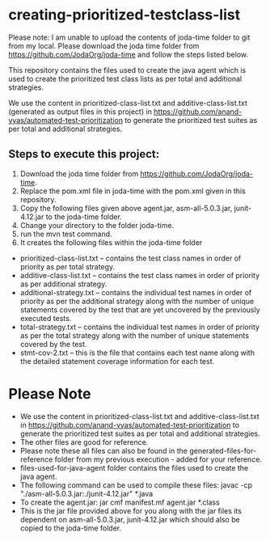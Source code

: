 # creating-prioritized-testclass-list
Please note: I am unable to upload the contents of joda-time folder to git from my local. Please download the joda time folder from https://github.com/JodaOrg/joda-time and follow the steps listed below. 

This repository contains the files used to create the java agent which is used to create the prioritized test class lists as per total and additional strategies. 

We use the content in prioritized-class-list.txt and additive-class-list.txt (generated as output files in this project) in https://github.com/anand-vyas/automated-test-prioritization to generate the prioritized test suites as per total and additional strategies.

## Steps to execute this project:
1. Download the joda time folder from https://github.com/JodaOrg/joda-time. 
2. Replace the pom.xml file in joda-time with the pom.xml given in this repository. 
2. Copy the following files given above agent.jar, asm-all-5.0.3.jar, junit-4.12.jar to the joda-time folder. 
3. Change your directory to the folder joda-time.  
4. run the mvn test command. 
5. It creates the following files within the joda-time folder

- prioritized-class-list.txt – contains the test class names in order of priority as per total strategy. 
- additive-class-list.txt – contains the test class names in order of priority as per additional strategy.
- additional-strategy.txt – contains the individual test names in order of priority as per the additional strategy along with the number of unique statements covered by the test that are yet uncovered by the previously executed tests.
- total-strategy.txt – contains the individual test names in order of priority as per the total strategy along with the number of unique statements covered by the test. 
- stmt-cov-2.txt – this is the file that contains each test name along with the detailed statement coverage information for each test. 

# Please Note
- We use the content in prioritized-class-list.txt and additive-class-list.txt in https://github.com/anand-vyas/automated-test-prioritization to generate the prioritized test suites as per total and additional strategies.
- The other files are good for reference. 
- Please note these all files can also be found in the generated-files-for-reference folder from my previous execution - added for your reference. 
- files-used-for-java-agent folder contains the files used to create the java agent. 
- The following command can be used to compile these files: javac -cp "./asm-all-5.0.3.jar:./junit-4.12.jar" *.java 
- To create the agent.jar: jar cmf manifest.mf agent.jar *.class 
- This is the jar file provided above for you along with the jar files its dependent on asm-all-5.0.3.jar, junit-4.12.jar which should also be copied to the joda-time folder. 
